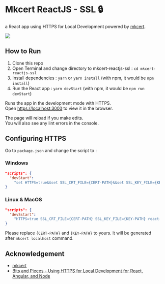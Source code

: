 # Mkcert ReactJS - SSL 🔒

a React app using HTTPS for Local Development powered by [mkcert](https://github.com/FiloSottile/mkcert).

<img src="https://i.ibb.co/z2pc6FH/react-app-HTTPS.png" />

## How to Run

1) Clone this repo
2) Open Terminal and change directory to mkcert-reactjs-ssl : `cd mkcert-reactjs-ssl`
3) Install dependencies : `yarn` or `yarn install` (with npm, it would be `npm install`)
4) Run the React app : `yarn devStart` (with npm, it would be `npm run devStart`)

Runs the app in the development mode with HTTPS.\
Open [https://localhost:3000](https://localhost:3000) to view it in the browser.

The page will reload if you make edits.\
You will also see any lint errors in the console.

## Configuring HTTPS

Go to `package.json` and change the script to :

### Windows
```json
"scripts": {
  "devStart":
    "set HTTPS=true&&set SSL_CRT_FILE={CERT-PATH}&&set SSL_KEY_FILE={KEY-PATH}&&react-scripts start"
}
```

### Linux & MacOS
```json
"scripts": {
  "devSstart":
    "HTTPS=true SSL_CRT_FILE={CERT-PATH} SSL_KEY_FILE={KEY-PATH} react-scripts start"
}
```

Please replace `{CERT-PATH}` and `{KEY-PATH}` to yours. It will be generated after `mkcert localhost` command.

## Acknowledgement
- [mkcert](https://github.com/FiloSottile/mkcert)
- [Bits and Pieces - Using HTTPS for Local Development for React, Angular, and Node](https://blog.bitsrc.io/using-https-for-local-development-for-react-angular-and-node-fdfaf69693cd)
